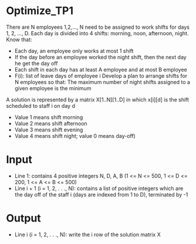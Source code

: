 # Optimize_TP1
 There are N employees 1,2,..., N need to be assigned to work shifts for days 1, 2, ..., D. Each day is divided into 4 shifts: morning, noon, afternoon, night. Know that:
* Each day, an employee only works at most 1 shift
* If the day before an employee worked the night shift, then the next day he get the day off
* Each shift in each day has at least A employee and at most B employee
* F(i): list of leave days of employee i
 Develop a plan to arrange shifts for N employees so that: The maximum number of night shifts assigned to a given employee is the minimum

A solution is represented by a matrix X[1..N][1..D] in which x[i][d] is the shift scheduled to staff i on day d 
* Value 1 means shift morning
* Value 2 means shift afternoon
* Value 3 means shift evening
* Value 4 means shift night; value 0 means day-off)
# Input
* Line 1: contains 4 positive integers N, D, A, B (1 <= N <= 500, 1 <= D <= 200, 1 <= A <= B <= 500)
* Line i + 1 (i = 1, 2, . . ., N): contains a list of positive integers which are the day off of the staff i (days are indexed from 1 to D), terminated by -1
# Output
* Line i (i = 1, 2, . . ., N): write the i row of the solution matrix X
